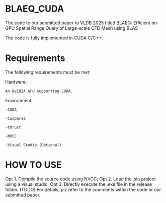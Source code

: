 # BLAEQ_CUDA
The code to our submitted paper to VLDB 2025 titled BLAEQ: Efficient on-GPU Spatial Range Query of Large-scale CFD Mesh using BLAS

The code is fully implemented in CUDA C/C++.

# Requirements
The following requirements must be met:

Hardware:

    An NVIDIA GPU supporting CUDA.

Environment:
    
    -CUDA
    
    -Cusparse
    
    -thrust

    -NVCC

    -Visual Studio (Optional)

# HOW TO USE
Opt 1. Compile the source code using NVCC;
Opt 2. Load the .sln project using a visual studio;
Opt 3. Directly execute the .exe file in the release folder. (TODO)
For details, plz refer to the comments within the code or our submitted paper.


